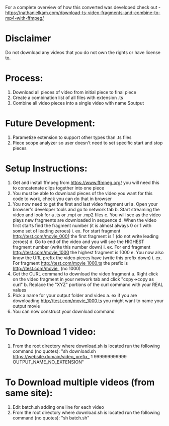 For a complete overview of how this converted was developed check out - https://nathanielkam.com/download-ts-video-fragments-and-combine-to-mp4-with-ffmpeg/

# Disclaimer
Do not download any videos that you do not own the rights or have license to. 

# Process: 
 1. Download all pieces of video from initial piece to final piece
 2. Create a combination list of all files with extension .ts 
 3. Combine all video pieces into a single video with name $output

# Future Development:
 1. Parametize extension to support other types than .ts files 
 2. Piece scope analyzer so user doesn't need to set specific start and stop pieces 

# Setup Instructions: 
 1. Get and install ffmpeg from https://www.ffmpeg.org/ you will need this to concatenate clips together into one piece
 2. You must be able to download pieces of the video you want for this code to work, check you can do that in browser
 3. You now need to get the first and last video fragment url
 	a. Open your browser's developer tools and go to network tab 
 	b. Start streaming the video and look for a .ts or .mpt or .mp2 files
	c. You will see as the video plays new fragments are downloaded in sequence 
	d. When the video first starts find the fragment number (it is almost always 0 or 1 with some set of leading zeroes)
 		i. ex. For  start fragment http://test.com/movie_0001 the first fragment is 1 (do not write leading zeroes)
 	d. Go to end of the video and you will see the HIGHEST fragment number (write this number down)
		i. ex. For end fragment http://test.com/movie_1000 the highest fragment is 1000
 	e. You now also know the URL prefix the video pieces have (write this prefix down)
		i. ex. For fragment http://test.com/movie_1000.ts the prefix is http://test.com/movie_ (no 1000)
 4. Get the CURL command to download the video fragment 
	a. Right click on the video fragment in your network tab and click "copy->copy as curl"
 	b. Replace the "XYZ" portions of the curl command with your REAL values   
 5. Pick a name for your output folder and video
	a. ex if you are downloading http://test.com/movie_1000.ts you might want to name your output movie
 6. You can now construct your download command 

# To Download 1 video:
 1. From the root directory where download.sh is located run the following command (no quotes): 
 "sh download.sh https://website.domain/video_prefix_ 1 999999999999 OUTPUT_NAME_NO_EXTENSION" 

# To Download multiple videos (from same site):
 1. Edit batch.sh adding one line for each video
 2. From the root directory where download.sh is located run the following command (no quotes):
 "sh batch.sh"
